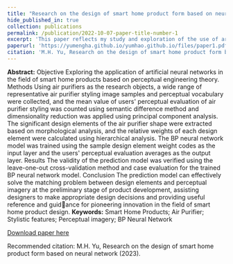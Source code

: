 ```yaml
---
title: "Research on the design of smart home product form based on neural network"
hide_published_in: true
collection: publications
permalink: /publication/2022-10-07-paper-title-number-1
excerpt: 'This paper reflects my study and exploration of the use of artificial neural networks in product design, after mastering the Quantification Theory I and linear regression methods in affective engineering.'
paperurl: 'https://yumengha.github.io/yumhao.github.io/files/paper1.pdf'
citation: 'M.H. Yu, Research on the design of smart home product form based on neural network (2023).'
---
```

**Abstract:** Objective Exploring the application of artificial neural networks in the field of smart home products based on 
perceptual engineering theory. Methods Using air purifiers as the research objects, a wide range of representative air purifier styling image samples and perceptual vocabulary were collected, and the mean value of users' perceptual evaluation of air purifier styling was counted using semantic difference method and dimensionality reduction was applied using 
principal component analysis. The significant design elements of the air purifier shape were extracted based on morphological analysis, and the relative weights of each design element were calculated using hierarchical analysis. The BP neural network model was trained using the sample design element weight codes as the input layer and the users' perceptual 
evaluation averages as the output layer. Results The validity of the prediction model was verified using the leave-one-out 
cross-validation method and case evaluation for the trained BP neural network model. Conclusion The prediction model 
can effectively solve the matching problem between design elements and perceptual imagery at the preliminary stage of 
product development, assisting designers to make appropriate design decisions and providing useful reference and guid￾ance for pioneering innovation in the field of smart home product design.
**Keywords:** Smart Home Products; Air Purifier; Stylistic features; Perceptual imagery; BP Neural Network


[Download paper here](https://yumengha.github.io/yumhao.github.io/files/paper1.pdf)

Recommended citation: M.H. Yu, Research on the design of smart home product form based on neural network (2023).

